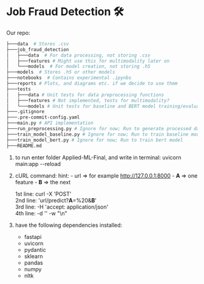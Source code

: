 # Job Fraud Detection 🛠️

Our repo:
```bash
├───data  # Stores .csv
├───job_fraud_detection
│   ├───data  # For data processing, not storing .csv
│   ├───features # Might use this for multimodality later on
│   └───models  # For model creation, not storing .h5
├───models  # Stores .h5 or other models
├───notebooks  # Contains experimental .ipynbs
├───reports # Plots, and diagrams etc. if we decide to use them
├───tests
│   ├───data # Unit tests for data preprocessing functions
│   ├───features # Not implemented, tests for multimodality?
│   └───models # Unit tests for baseline and BERT model training/evaluation
├───.gitignore
├───.pre-commit-config.yaml
├───main.py # API implementation
├───run_preprocessing.py # Ignore for now; Run to generate processed datasets from raw dataset. No need to do this as csv's already in repo
├───train_model_baseline.py # Ignore for now; Run to train baseline model
├───train_model_bert.py # Ignore for now; Run to train bert model
├───README.md
```
1) to run enter folder Applied-ML-Final, and write in terminal: uvicorn main:app --reload
2) cURL command:
    hint:
        - url => for example http://127.0.0.1:8000
        - **A** => one feature
        - **B** => the next

    1st line: curl -X 'POST' \
    2nd line: 'url/predict?**A**=%20&**B**' \
    3rd line: -H 'accept: application/json' \
    4th line: -d '' -w "\n"

3) have the following dependencies installed:
    - fastapi
    - uvicorn
    - pydantic
    - sklearn
    - pandas
    - numpy
    - nltk